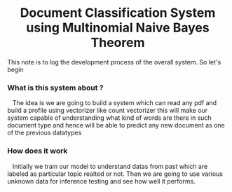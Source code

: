 <h1 align='center'> Document Classification System using Multinomial Naive Bayes Theorem </h1>

This note is to log the development process of the overall system. So let's begin 
<h3> What is this system about ? </h3>
<div align='left'>
    <p>&nbsp;&nbsp; The idea is we are going to build a system which can read any pdf and build a profile using vectorizer like count vectorizer this will make our system capable of understanding what kind of words are there in such document type and hence will be able to predict any new document as one of the previous datatypes </p>
</div>


<h3> How does it work </h3>

<div align='left'>
    <p>&nbsp;&nbsp; Initially we train our model to understand datas from past which are labeled as particular topic realted or not. Then we are going to use various unknown data for inference testing and see how well it performs. </p>
</div>